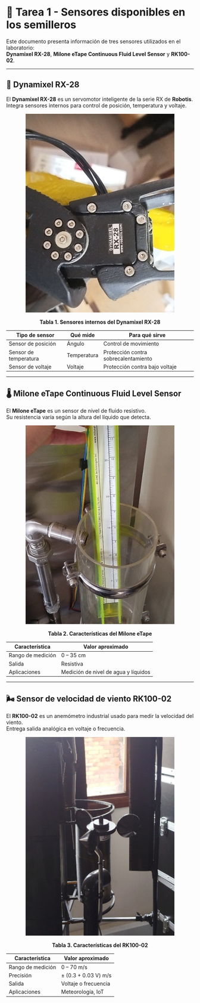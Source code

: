 # 📡 Tarea 1 - Sensores disponibles en los semilleros

Este documento presenta información de tres sensores utilizados en el laboratorio:  
**Dynamixel RX-28**, **Milone eTape Continuous Fluid Level Sensor** y **RK100-02**.

---

## 🔧 Dynamixel RX-28

El **Dynamixel RX-28** es un servomotor inteligente de la serie RX de **Robotis**.  
Integra sensores internos para control de posición, temperatura y voltaje.

<div align="center">

<img src="images/dynamixel_rx28.jpg" alt="Dynamixel RX-28" width="400">

**Tabla 1. Sensores internos del Dynamixel RX-28**

| Tipo de sensor       | Qué mide     | Para qué sirve                        |
|----------------------|-------------|---------------------------------------|
| Sensor de posición   | Ángulo      | Control de movimiento                 |
| Sensor de temperatura| Temperatura | Protección contra sobrecalentamiento  |
| Sensor de voltaje    | Voltaje     | Protección contra bajo voltaje        |

</div>

---

## 🌡️ Milone eTape Continuous Fluid Level Sensor

El **Milone eTape** es un sensor de nivel de fluido resistivo.  
Su resistencia varía según la altura del líquido que detecta.

<div align="center">

<img src="images/milone_etape.jpg" alt="Milone eTape" width="400">

**Tabla 2. Características del Milone eTape**

| Característica       | Valor aproximado |
|----------------------|------------------|
| Rango de medición    | 0 – 35 cm        |
| Salida               | Resistiva        |
| Aplicaciones         | Medición de nivel de agua y líquidos |

</div>

---

## 🌬️ Sensor de velocidad de viento RK100-02

El **RK100-02** es un anemómetro industrial usado para medir la velocidad del viento.  
Entrega salida analógica en voltaje o frecuencia.

<div align="center">

<img src="images/rk100_02.jpg" alt="RK100-02" width="400">

**Tabla 3. Características del RK100-02**

| Característica       | Valor aproximado     |
|----------------------|----------------------|
| Rango de medición    | 0 – 70 m/s           |
| Precisión            | ± (0.3 + 0.03 V) m/s |
| Salida               | Voltaje o frecuencia |
| Aplicaciones         | Meteorología, IoT    |

</div>

